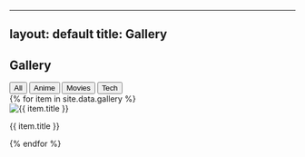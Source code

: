 
---
layout: default
title: Gallery
---

<h2>Gallery</h2>
<div id="gallery-filters">
  <button onclick="filterGallery('all')">All</button>
  <button onclick="filterGallery('anime')">Anime</button>
  <button onclick="filterGallery('movies')">Movies</button>
  <button onclick="filterGallery('tech')">Tech</button>
</div>

<div class="gallery-grid">
  {% for item in site.data.gallery %}
    <div class="gallery-item" data-category="{{ item.category }}">
      <img src="{{ item.image }}" alt="{{ item.title }}">
      <p>{{ item.title }}</p>
    </div>
  {% endfor %}
</div>

<script>
function filterGallery(category) {
  const items = document.querySelectorAll('.gallery-item');
  items.forEach(item => {
    if (category === 'all' || item.dataset.category === category) {
      item.style.display = 'block';
    } else {
      item.style.display = 'none';
    }
  });
}
</script>
